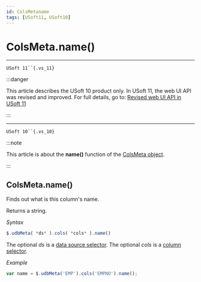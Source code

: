 ```yaml
---
id: ColsMetaname
tags: [USoft11, USoft10]
---
```

# ColsMeta.name()



----

`USoft 11``{.vs_11}`


:::danger

This article describes the USoft 10 product only.
In USoft 11, the web UI API was revised and improved. For full details, go to:
[Revised web UI API in USoft 11](/Web_and_app_UIs/UDB_udb/Revised_web_UI_API_in_USoft_11.md)

:::

----

`USoft 10``{.vs_10}`


:::note

This article is about the **name()** function of the [ColsMeta object](/Web_and_app_UIs/UDB_ColsMeta).

:::

## **ColsMeta.name()**

Finds out what is this column's name.

Returns a string.

*Syntax*

```js
$.udbMeta( *ds* ).cols( *cols* ).name()
```

The optional *ds* is a [data source selector](/Web_and_app_UIs/UDB_DataSourceMetaContainer/UDB_DataSourceMetaContainer_object.md). The optional *cols* is a [column selector](/Web_and_app_UIs/UDB_ColsMeta/UDB_ColsMeta_object.md).

*Example*

```js
var name = $.udbMeta('EMP').cols('EMPNO').name();
```

 